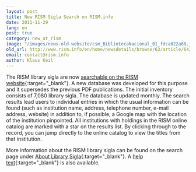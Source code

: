 ```yaml
---
layout: post
title: New RISM Sigla Search on RISM.info
date: 2011-11-29
lang: en
post: true
category: new_at_rism
image: "/images/news-old-website/csm_BibliotecaNacional_01_fdca822a68.jpg"
old_url: http://www.rism.info/en/home/newsdetails/browse/63/article/64/new-rism-sigla-search-on-risminfo.html
email: contact@rism.info
author: Klaus Keil
---
```


The RISM library sigla are now [searchable on the RISM website](/community/sigla.html){:target="_blank"}. A new database was developed for this purpose and it supersedes the previous PDF publications. The initial inventory consists of 7,080 library sigla. The database is updated monthly. The search results lead users to individual entries in which the usual information can be found (such as institution name, address, telephone number, e-mail address, website) in addition to, if possible, a Google map with the location of the institution pinpointed. All institutions with holdings in the RISM online catalog are marked with a star on the results list. By clicking through to the record, you can jump directly to the online catalog to view the titles from that institution.

More information about the RISM library sigla can be found on the search page under [About Library Sigla](/community/sigla/about.html){:target="_blank"}. A [help text](/community/sigla/help.html){:target="_blank"} is also available.
